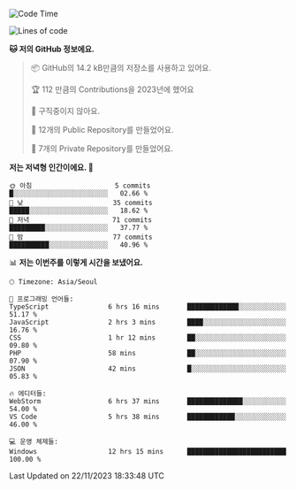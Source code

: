   <!--START_SECTION:waka-->
![Code Time](http://img.shields.io/badge/Code%20Time-277%20hrs%2039%20mins-blue)

![Lines of code](https://img.shields.io/badge/%EC%A0%80%EB%8A%94%20%EC%97%AC%ED%83%9C%EA%B9%8C%EC%A7%80%20-175.1%20thousand%20%EC%A4%84%EC%9D%98%20%EC%BD%94%EB%93%9C%EB%A5%BC%20%EC%9E%91%EC%84%B1%ED%96%88%EC%96%B4%EC%9A%94.-blue)

**🐱 저의 GitHub 정보에요.** 

> 📦 GitHub의 14.2 kB만큼의 저장소를 사용하고 있어요. 
 > 
> 🏆 112 만큼의 Contributions을 2023년에 했어요
 > 
> 🚫 구직중이지 않아요.
 > 
> 📜 12개의 Public Repository를 만들었어요. 
 > 
> 🔑 7개의 Private Repository를 만들었어요. 
 > 
**저는 저녁형 인간이에요. 🦉** 

```text
🌞 아침                     5 commits           █░░░░░░░░░░░░░░░░░░░░░░░░   02.66 % 
🌆 낮　                     35 commits          █████░░░░░░░░░░░░░░░░░░░░   18.62 % 
🌃 저녁                     71 commits          █████████░░░░░░░░░░░░░░░░   37.77 % 
🌙 밤　                     77 commits          ██████████░░░░░░░░░░░░░░░   40.96 % 
```


📊 **저는 이번주를 이렇게 시간을 보냈어요.** 

```text
🕑︎ Timezone: Asia/Seoul

💬 프로그래밍 언어들: 
TypeScript               6 hrs 16 mins       █████████████░░░░░░░░░░░░   51.17 % 
JavaScript               2 hrs 3 mins        ████░░░░░░░░░░░░░░░░░░░░░   16.76 % 
CSS                      1 hr 12 mins        ██░░░░░░░░░░░░░░░░░░░░░░░   09.80 % 
PHP                      58 mins             ██░░░░░░░░░░░░░░░░░░░░░░░   07.90 % 
JSON                     42 mins             █░░░░░░░░░░░░░░░░░░░░░░░░   05.83 % 

🔥 에디터들: 
WebStorm                 6 hrs 37 mins       ██████████████░░░░░░░░░░░   54.00 % 
VS Code                  5 hrs 38 mins       ████████████░░░░░░░░░░░░░   46.00 % 

💻 운영 체제들: 
Windows                  12 hrs 15 mins      █████████████████████████   100.00 % 
```


 Last Updated on 22/11/2023 18:33:48 UTC
<!--END_SECTION:waka-->
